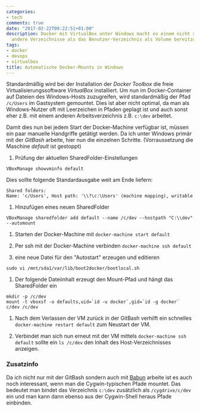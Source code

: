 ```yaml
---
categories:
- tech
comments: true
date: "2017-02-22T09:22:51+01:00"
description: Docker mit VirtualBox unter Windows macht es einem nicht sehr leicht,
  andere Verzeichnisse als das Benutzer-Verzeichnis als Volume bereitzustellen.
tags:
- docker
- devops
- virtualbox
title: Automatische Docker-Mounts in Windows
---
```


Standardmäßig wird bei der Installation der _Docker Toolbox_ die freie Virtualisierungssoftware _VirtualBox_ installiert. Um nun im Docker-Container auf Dateien des Windows-Hosts zuzugreifen, wird standardmäßig der Pfad `/c/Users` im Gastsystem gemountet. Dies ist aber nicht optimal, da man als Windows-Nutzer oft mit Leerzeichen in Pfaden geplagt ist und auch sonst eher z.B. mit einem anderen Arbeitsverzeichnis z.B. `c:\dev` arbeitet.

Damit dies nun bei jedem Start der Docker-Machine verfügbar ist, müssen ein paar manuelle Handgriffe getätigt werden. Da ich unter Windows primär mit der _GitBash_ arbeite, hier nun die einzelnen Schritte. (Vorraussetzung die Maschine _default_ ist gestoppt)

1. Prüfung der aktuellen SharedFolder-Einstellungen
```
VBoxManage showvminfo default
```
Dies sollte folgende Standardausgabe weit am Ende liefern:
```
Shared folders:
Name: 'c/Users', Host path: '\\?\c:\Users' (machine mapping), writable
```

1. Hinzufügen eines neuen SharedFolder
```
VBoxManage sharedfolder add default --name /c/dev --hostpath "C:\\dev" --automount
```

1. Starten der Docker-Machine mit `docker-machine start default`

1. Per ssh mit der Docker-Machine verbinden `docker-machine ssh default`

1. eine neue Datei für den "Autostart" erzeugen und editieren
```
sudo vi /mnt/sda1/var/lib/boot2docker/bootlocal.sh
```

1. Der folgende Dateiinhalt erzeugt den Mount-Pfad und hängt das SharedFolder ein
```
mkdir -p /c/dev
mount -t vboxsf -o defaults,uid=`id -u docker`,gid=`id -g docker` c/dev /c/dev
```

1. Nach dem Verlassen der VM zurück in der GitBash verhilft ein schnelles `docker-machine restart default` zum Neustart der VM.

1. Verbindet man sich nun erneut mit der VM mittels `docker-machine ssh default` sollte ein `ls /c/dev` den Inhalt des Host-Verzeichnisses anzeigen.

### Zusatzinfo

Da ich nicht nur mit der GitBash sondern auch mit [Babun][babun] arbeite ist es auch noch interessant, wenn man die Cygwin-typischen Pfade mountet. Das bedeutet man bindet das Verzeichnis `c:\dev` zusätzlich als `/cygdrive/c/dev` ein und man kann dann ebenso aus der Cygwin-Shell heraus Pfade einbinden.

[babun]: https://babun.github.io
